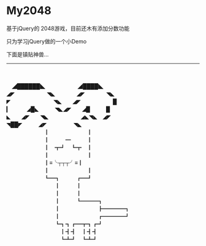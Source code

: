 My2048
======

基于jQuery的 2048游戏，目前还木有添加分数功能

只为学习jQuery做的一个小Demo

下面是镇贴神兽...

---
<br>
<br>　◢██████◣　　　　　　◢████◣　 
<br>◢◤　　　　　　◥◣　　　　◢◤　　　　◥◣　 
<br>◤　　　　　　　　◥◣　　◢◤　　　　　　█　 
<br>▎　　　◢█◣　　　◥◣◢◤　　◢█　　　█　 
<br>◣　　◢◤　　◥◣　　　　　　◢◣◥◣　◢◤　 
<br>◥██◤　　　◢◤　　　　　◥◣　 
<br>　　　　　　　┃　　　　　　　┃ 　 
<br>　　　　　　　┃　　　━　　　┃ 
<br>　　　　　　　┃　┳┛　┗┳　┃ 
<br>　　　　　　　┃　　　　　　　┃ 
<br>　　　　　　　┃≡╰┬┬┬╯≡┃ 
<br>　　　　　　　┃　　　　　　　┃ 
<br>　　　　　　　┗━┓　　　┏━┛ 
<br>　　　　　　　　　┃　　　┃　　　　　　　　　　　 
<br>　　　　　　　　　┃　　　┃ 
<br>　　　　　　　　　┃　　　┗━━━┓ 
<br>　　　　　　　　　┃　　　　　　　┣━━━━┓ 
<br>　　　　　　　　　┃　　　　　　　┏━━━━┛ 
<br>　　　　　　　　　┗┓┓┏━┳┓┏┛ 
<br>　　　　　　　　　　┃┫┫　┃┫┫ 
<br>　　　　　　　　　　┗┻┛　┗┻┛ 
